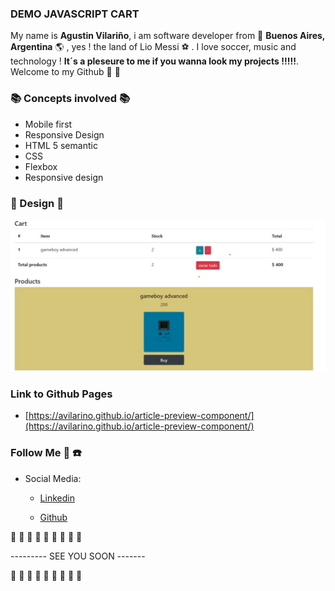 
### DEMO JAVASCRIPT CART

My name is **Agustin Vilariño**, i am software developer from 📌  **Buenos Aires, Argentina**  🌎 , yes ! the land of Lio Messi ⚽ . I love soccer, music and technology ! **It´s a pleseure to me if you wanna look my projects !!!!!**. Welcome to my Github 👋  👋

### 📚  Concepts involved  📚

-   Mobile first
-   Responsive Design
-   HTML 5 semantic
-   CSS
-   Flexbox
-   Responsive design

### 📐  Design  📐

![ScreenShot](https://raw.githubusercontent.com/avilarino/cart-demo-js/master/images/screenshot/demo.jpg)


### Link to Github Pages

-   [https://avilarino.github.io/article-preview-component/](https://avilarino.github.io/article-preview-component/)

### Follow Me  🙌  ☎️

-   Social Media:
    -   [Linkedin](https://www.linkedin.com/in/agust%C3%ADn-vilari%C3%B1o-17914564/)
        
    -   [Github](https://github.com/avilarino)
        

👋  👋  👋  👋  👋  👋  👋  👋  👋

--------- SEE YOU SOON -------

👋  👋  👋  👋  👋  👋  👋  👋  👋

